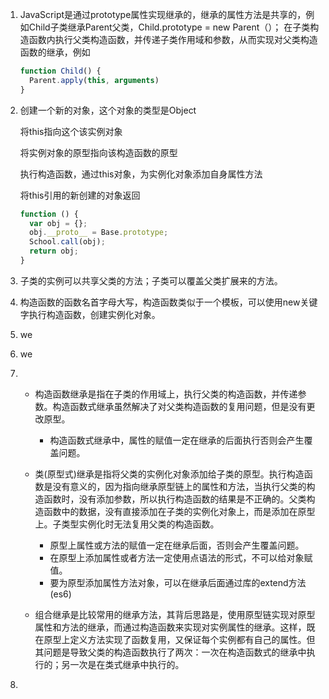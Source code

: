 1. JavaScript是通过prototype属性实现继承的，继承的属性方法是共享的，例如Child子类继承Parent父类，Child.prototype = new Parent（）；
   在子类构造函数内执行父类构造函数，并传递子类作用域和参数，从而实现对父类构造函数的继承，例如

   ```javascript
   function Child() {
     Parent.apply(this, arguments)
   }
   ```

2. 创建一个新的对象，这个对象的类型是Object

   将this指向这个该实例对象

   将实例对象的原型指向该构造函数的原型

   执行构造函数，通过this对象，为实例化对象添加自身属性方法

   将this引用的新创建的对象返回

   ```javascript
   function () {
     var obj = {};
     obj.__proto__ = Base.prototype;
     School.call(obj);
     return obj;
   }
   ```

3. 子类的实例可以共享父类的方法；子类可以覆盖父类扩展来的方法。

4. 构造函数的函数名首字母大写，构造函数类似于一个模板，可以使用new关键字执行构造函数，创建实例化对象。

5. we

6. we

7. - 构造函数继承是指在子类的作用域上，执行父类的构造函数，并传递参数。构造函数式继承虽然解决了对父类构造函数的复用问题，但是没有更改原型。
     - 构造函数式继承中，属性的赋值一定在继承的后面执行否则会产生覆盖问题。

   - 类(原型式)继承是指将父类的实例化对象添加给子类的原型。执行构造函数是没有意义的，因为指向继承原型链上的属性和方法，当执行父类的构造函数时，没有添加参数，所以执行构造函数的结果是不正确的。父类构造函数中的数据，没有直接添加在子类的实例化对象上，而是添加在原型上。子类型实例化时无法复用父类的构造函数。
     - 原型上属性或方法的赋值一定在继承后面，否则会产生覆盖问题。
     - 在原型上添加属性或者方法一定使用点语法的形式，不可以给对象赋值。
     - 要为原型添加属性方法对象，可以在继承后面通过库的extend方法(es6)
   - 组合继承是比较常用的继承方法，其背后思路是，使用原型链实现对原型属性和方法的继承，而通过构造函数来实现对实例属性的继承。这样，既在原型上定义方法实现了函数复用，又保证每个实例都有自己的属性。但其问题是导致父类的构造函数执行了两次：一次在构造函数式的继承中执行的；另一次是在类式继承中执行的。

8. 

   